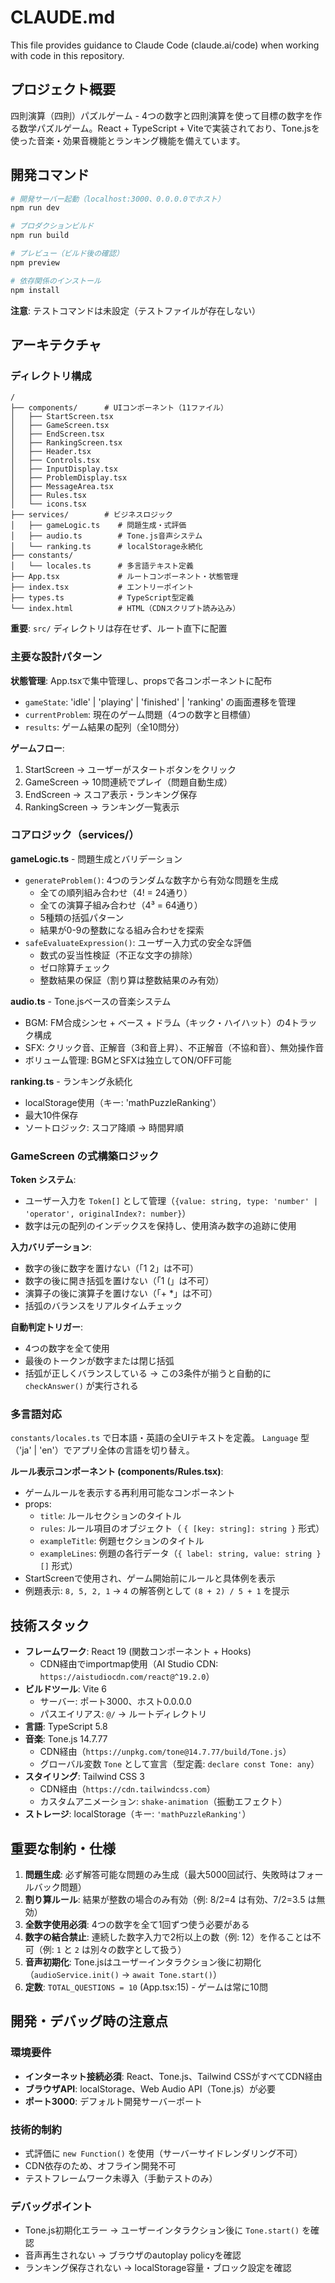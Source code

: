 # CLAUDE.md

This file provides guidance to Claude Code (claude.ai/code) when working with code in this repository.

## プロジェクト概要

四則演算（四則）パズルゲーム - 4つの数字と四則演算を使って目標の数字を作る数学パズルゲーム。React + TypeScript + Viteで実装されており、Tone.jsを使った音楽・効果音機能とランキング機能を備えています。

## 開発コマンド

```bash
# 開発サーバー起動（localhost:3000、0.0.0.0でホスト）
npm run dev

# プロダクションビルド
npm run build

# プレビュー（ビルド後の確認）
npm preview

# 依存関係のインストール
npm install
```

**注意**: テストコマンドは未設定（テストファイルが存在しない）

## アーキテクチャ

### ディレクトリ構成

```
/
├── components/      # UIコンポーネント（11ファイル）
│   ├── StartScreen.tsx
│   ├── GameScreen.tsx
│   ├── EndScreen.tsx
│   ├── RankingScreen.tsx
│   ├── Header.tsx
│   ├── Controls.tsx
│   ├── InputDisplay.tsx
│   ├── ProblemDisplay.tsx
│   ├── MessageArea.tsx
│   ├── Rules.tsx
│   └── icons.tsx
├── services/        # ビジネスロジック
│   ├── gameLogic.ts    # 問題生成・式評価
│   ├── audio.ts        # Tone.js音声システム
│   └── ranking.ts      # localStorage永続化
├── constants/
│   └── locales.ts      # 多言語テキスト定義
├── App.tsx             # ルートコンポーネント・状態管理
├── index.tsx           # エントリーポイント
├── types.ts            # TypeScript型定義
└── index.html          # HTML（CDNスクリプト読み込み）
```

**重要**: `src/` ディレクトリは存在せず、ルート直下に配置

### 主要な設計パターン

**状態管理**: App.tsxで集中管理し、propsで各コンポーネントに配布
- `gameState`: 'idle' | 'playing' | 'finished' | 'ranking' の画面遷移を管理
- `currentProblem`: 現在のゲーム問題（4つの数字と目標値）
- `results`: ゲーム結果の配列（全10問分）

**ゲームフロー**:
1. StartScreen → ユーザーがスタートボタンをクリック
2. GameScreen → 10問連続でプレイ（問題自動生成）
3. EndScreen → スコア表示・ランキング保存
4. RankingScreen → ランキング一覧表示

### コアロジック（services/）

**gameLogic.ts** - 問題生成とバリデーション
- `generateProblem()`: 4つのランダムな数字から有効な問題を生成
  - 全ての順列組み合わせ（4! = 24通り）
  - 全ての演算子組み合わせ（4³ = 64通り）
  - 5種類の括弧パターン
  - 結果が0-9の整数になる組み合わせを探索
- `safeEvaluateExpression()`: ユーザー入力式の安全な評価
  - 数式の妥当性検証（不正な文字の排除）
  - ゼロ除算チェック
  - 整数結果の保証（割り算は整数結果のみ有効）

**audio.ts** - Tone.jsベースの音楽システム
- BGM: FM合成シンセ + ベース + ドラム（キック・ハイハット）の4トラック構成
- SFX: クリック音、正解音（3和音上昇）、不正解音（不協和音）、無効操作音
- ボリューム管理: BGMとSFXは独立してON/OFF可能

**ranking.ts** - ランキング永続化
- localStorage使用（キー: 'mathPuzzleRanking'）
- 最大10件保存
- ソートロジック: スコア降順 → 時間昇順

### GameScreen の式構築ロジック

**Token システム**:
- ユーザー入力を `Token[]` として管理（`{value: string, type: 'number' | 'operator', originalIndex?: number}`）
- 数字は元の配列のインデックスを保持し、使用済み数字の追跡に使用

**入力バリデーション**:
- 数字の後に数字を置けない（「1 2」は不可）
- 数字の後に開き括弧を置けない（「1 (」は不可）
- 演算子の後に演算子を置けない（「+ *」は不可）
- 括弧のバランスをリアルタイムチェック

**自動判定トリガー**:
- 4つの数字を全て使用
- 最後のトークンが数字または閉じ括弧
- 括弧が正しくバランスしている
→ この3条件が揃うと自動的に `checkAnswer()` が実行される

### 多言語対応

`constants/locales.ts` で日本語・英語の全UIテキストを定義。
`Language` 型（'ja' | 'en'）でアプリ全体の言語を切り替え。

**ルール表示コンポーネント (components/Rules.tsx)**:
- ゲームルールを表示する再利用可能なコンポーネント
- props:
  - `title`: ルールセクションのタイトル
  - `rules`: ルール項目のオブジェクト（ `{ [key: string]: string }` 形式）
  - `exampleTitle`: 例題セクションのタイトル
  - `exampleLines`: 例題の各行データ（`{ label: string, value: string }[]` 形式）
- StartScreenで使用され、ゲーム開始前にルールと具体例を表示
- 例題表示: `8, 5, 2, 1` → `4` の解答例として `(8 + 2) / 5 + 1` を提示

## 技術スタック

- **フレームワーク**: React 19 (関数コンポーネント + Hooks)
  - CDN経由でimportmap使用（AI Studio CDN: `https://aistudiocdn.com/react@^19.2.0`）
- **ビルドツール**: Vite 6
  - サーバー: ポート3000、ホスト0.0.0.0
  - パスエイリアス: `@/` → ルートディレクトリ
- **言語**: TypeScript 5.8
- **音楽**: Tone.js 14.7.77
  - CDN経由（`https://unpkg.com/tone@14.7.77/build/Tone.js`）
  - グローバル変数 `Tone` として宣言（型定義: `declare const Tone: any`）
- **スタイリング**: Tailwind CSS 3
  - CDN経由（`https://cdn.tailwindcss.com`）
  - カスタムアニメーション: `shake-animation`（振動エフェクト）
- **ストレージ**: localStorage（キー: `'mathPuzzleRanking'`）

## 重要な制約・仕様

1. **問題生成**: 必ず解答可能な問題のみ生成（最大5000回試行、失敗時はフォールバック問題）
2. **割り算ルール**: 結果が整数の場合のみ有効（例: 8/2=4 は有効、7/2=3.5 は無効）
3. **全数字使用必須**: 4つの数字を全て1回ずつ使う必要がある
4. **数字の結合禁止**: 連続した数字入力で2桁以上の数（例: 12）を作ることは不可（例: `1` と `2` は別々の数字として扱う）
5. **音声初期化**: Tone.jsはユーザーインタラクション後に初期化（`audioService.init()` → `await Tone.start()`）
6. **定数**: `TOTAL_QUESTIONS = 10` (App.tsx:15) - ゲームは常に10問

## 開発・デバッグ時の注意点

### 環境要件
- **インターネット接続必須**: React、Tone.js、Tailwind CSSがすべてCDN経由
- **ブラウザAPI**: localStorage、Web Audio API（Tone.js）が必要
- **ポート3000**: デフォルト開発サーバーポート

### 技術的制約
- 式評価に `new Function()` を使用（サーバーサイドレンダリング不可）
- CDN依存のため、オフライン開発不可
- テストフレームワーク未導入（手動テストのみ）

### デバッグポイント
- Tone.js初期化エラー → ユーザーインタラクション後に `Tone.start()` を確認
- 音声再生されない → ブラウザのautoplay policyを確認
- ランキング保存されない → localStorage容量・ブロック設定を確認
